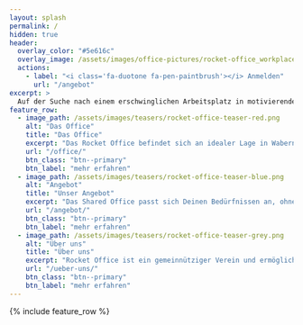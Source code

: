 ```yaml
---
layout: splash
permalink: /
hidden: true
header:
  overlay_color: "#5e616c"
  overlay_image: /assets/images/office-pictures/rocket-office_workplace.jpeg
  actions:
    - label: "<i class='fa-duotone fa-pen-paintbrush'></i> Anmelden"
      url: "/angebot"
excerpt: >
  Auf der Suche nach einem erschwinglichen Arbeitsplatz in motivierendem Umfeld?
feature_row:
  - image_path: /assets/images/teasers/rocket-office-teaser-red.png
    alt: "Das Office"
    title: "Das Office"
    excerpt: "Das Rocket Office befindet sich an idealer Lage in Wabern."
    url: "/office/"
    btn_class: "btn--primary"
    btn_label: "mehr erfahren"
  - image_path: /assets/images/teasers/rocket-office-teaser-blue.png
    alt: "Angebot"
    title: "Unser Angebot"
    excerpt: "Das Shared Office passt sich Deinen Bedürfnissen an, ohne versteckte Kosten."
    url: "/angebot/"
    btn_class: "btn--primary"
    btn_label: "mehr erfahren"
  - image_path: /assets/images/teasers/rocket-office-teaser-grey.png
    alt: "Über uns"
    title: "Über uns"
    excerpt: "Rocket Office ist ein gemeinnütziger Verein und ermöglicht erschwingliches Shared Office."
    url: "/ueber-uns/"
    btn_class: "btn--primary"
    btn_label: "mehr erfahren"      
---
```


{% include feature_row %}
